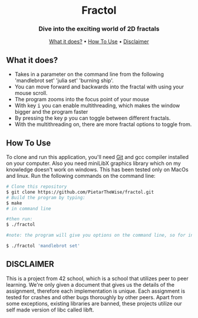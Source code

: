 <h1 align="center">
  <br>
    Fractol
  <br>
</h1>


<!-- {% include youtube.html id="A3QtEFnUzeQ" %} -->

<h3 align="center">Dive into the exciting world of 2D fractals</h3>

<p align="center">
  <a href="#what-it-does">What it does?</a> •
  <a href="#how-to-use">How To Use</a> •
  <a href="#disclaimer">Disclaimer</a>
</p>


## What it does?

* Takes in a parameter on the command line from the following 'mandlebrot set' 'julia set' 'burning ship'.
* You can move forward and backwards into the fractal with using your mouse scroll.
* The program zooms into the focus point of your mouse
* With key <kbd>i</kbd> you can enable multithreading, which makes the window bigger and the program faster
* By pressing the key <kbd>p</kbd> you can toggle between different fractals.
* With the multithreading on, there are more fractal options to toggle from.

## How To Use

To clone and run this application, you'll need [Git](https://git-scm.com) and gcc compiler installed on your computer. Also you need miniLibX graphics library which on my knowledge doesn't work on windows. This has been tested only on MacOs and linux. Run the following commands on the command line:

```bash
# Clone this repository
$ git clone https://github.com/PietarTheWise/fractol.git
# Build the program by typing:
$ make
# in command line

#then run:
$ ./fractol

#note: the program will give you options on the command line, so for instance if you wan't mandlebrot set type:

$ ./fractol 'mandlebrot set'

```

## DISCLAIMER

<p>
This is a project from 42 school, which is a school that utilizes peer to peer learning.
We're only given a document that gives us the details of the assignment, therefore each implementation
is unique. Each assignment is tested for crashes and other bugs thoroughly by other peers. Apart from some exceptions, existing
libraries are banned, these projects utilize our self made version of libc called libft.
</p>
